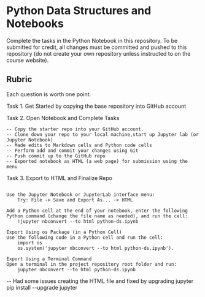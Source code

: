 # Python Data Structures and Notebooks

Complete the tasks in the Python Notebook in this repository.
To be submitted for credit, all changes must be committed and pushed to this repository (do not create your own repository unless instructed to on the course website).

## Rubric

Each question is worth one point.

Task 1. Get Started by copying the base repository into GitHub account

Task 2. Open Notebook and Complete Tasks

~~~text
-- Copy the starter repo into your GitHub account.
-- Clone down your repo to your local machine,start up Jupyter lab (or Jupyter Notebook)
-- Made edits to Markdown cells and Python code cells
-- Perform add and commit your changes using Git
-- Push commit up to the GitHub repo
-- Exported notebook as HTML (a web page) for submission using the menu
~~~

Task 3. Export to HTML and Finalize Repo

~~~

Use the Jupyter Notebook or JupyterLab interface menu:
    Try: File -> Save and Export As... -> HTML 

Add a Python cell at the end of your notebook, enter the following Python command (change the file name as needed), and run the cell:
    !jupyter nbconvert --to html python-ds.ipynb

Export Using os Package (in a Python Cell)
Use the following code in a Python cell and run the cell:
    import os
    os.system('jupyter nbconvert --to html python-ds.ipynb').

Export Using a Terminal Command 
Open a terminal in the project repository root folder and run:
    jupyter nbconvert --to html python-ds.ipynb
~~~

-- Had some issues creating the HTML file and fixed by upgrading jupyter
    pip install --upgrade jupyter